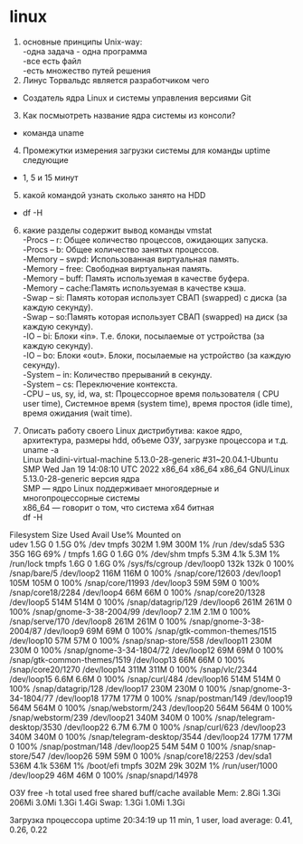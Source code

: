 # linux
1) основные принципы Unix-way: <br />
-одна задача - одна программа  <br />
-все есть файл <br />
-есть множество путей решения  <br />
2) Линус Торвальдс является разработчиком чего <br />
- Создатель ядра Linux и системы управления версиями Git <br />
3) Как посмыотреть название ядра системы из консоли? <br />
- команда uname <br />
4) Промежутки измерения загрузки системы для команды uptime следующие <br />
- 1, 5 и 15 минут  <br />
5) какой командой узнать сколько занято на HDD <br />
- df -H <br />
6) какие разделы содержит вывод команды vmstat <br />
-Procs – r: Общее количество процессов, ожидающих запуска. <br />
-Procs – b: Общее количество занятых процессов. <br />
-Memory – swpd: Использованная виртуальная память. <br />
-Memory – free: Свободная виртуальная память. <br />
-Memory – buff: Память используемая в качестве буфера. <br />
-Memory – cache:Память используемая в качестве кэша. <br />
-Swap – si: Память которая использует СВАП (swapped) с диска (за каждую секунду). <br />
-Swap – so:Память которая использует СВАП (swapped) на диск (за каждую секунду). <br />
-IO – bi: Блоки «in». Т.е. блоки, посылаемые от устройства (за каждую секунду). <br />
-IO – bo: Блоки «out». Блоки, посылаемые на устройство (за каждую секунду). <br />
-System – in:  Количество прерываний в секунду. <br />
-System – cs: Переключение контекста. <br />
-CPU – us, sy, id, wa, st: Процессорное время пользователя ( CPU user time), Системное время (system time), время простоя (idle time), время ожидания (wait time). <br />

7) Описать работу своего Linux дистрибутива: какое ядро, архитектура, размеры hdd, объеме ОЗУ, загрузке процессора и т.д. <br />
 uname -a <br />
 Linux baldini-virtual-machine 5.13.0-28-generic #31~20.04.1-Ubuntu SMP Wed Jan 19 14:08:10 UTC 2022 x86_64 x86_64 x86_64 GNU/Linux <br />
5.13.0-28-generic версия ядра <br />
SMP — ядро Linux поддерживает многоядерные и многопроцессорные системы <br />
x86_64 — говорит о том, что система x64 битная <br />
df -H <br />

Filesystem      Size  Used Avail Use% Mounted on <br />
udev            1.5G     0  1.5G   0% /dev
tmpfs           302M  1.9M  300M   1% /run
/dev/sda5        53G   35G   16G  69% /
tmpfs           1.6G     0  1.6G   0% /dev/shm
tmpfs           5.3M  4.1k  5.3M   1% /run/lock
tmpfs           1.6G     0  1.6G   0% /sys/fs/cgroup
/dev/loop0      132k  132k     0 100% /snap/bare/5
/dev/loop2      116M  116M     0 100% /snap/core/12603
/dev/loop1      105M  105M     0 100% /snap/core/11993
/dev/loop3       59M   59M     0 100% /snap/core18/2284
/dev/loop4       66M   66M     0 100% /snap/core20/1328
/dev/loop5      514M  514M     0 100% /snap/datagrip/129
/dev/loop6      261M  261M     0 100% /snap/gnome-3-38-2004/99
/dev/loop7      2.1M  2.1M     0 100% /snap/serve/170
/dev/loop8      261M  261M     0 100% /snap/gnome-3-38-2004/87
/dev/loop9       69M   69M     0 100% /snap/gtk-common-themes/1515
/dev/loop10      57M   57M     0 100% /snap/snap-store/558
/dev/loop11     230M  230M     0 100% /snap/gnome-3-34-1804/72
/dev/loop12      69M   69M     0 100% /snap/gtk-common-themes/1519
/dev/loop13      66M   66M     0 100% /snap/core20/1270
/dev/loop14     311M  311M     0 100% /snap/vlc/2344
/dev/loop15     6.6M  6.6M     0 100% /snap/curl/484
/dev/loop16     514M  514M     0 100% /snap/datagrip/128
/dev/loop17     230M  230M     0 100% /snap/gnome-3-34-1804/77
/dev/loop18     177M  177M     0 100% /snap/postman/149
/dev/loop19     564M  564M     0 100% /snap/webstorm/243
/dev/loop20     564M  564M     0 100% /snap/webstorm/239
/dev/loop21     340M  340M     0 100% /snap/telegram-desktop/3530
/dev/loop22     6.7M  6.7M     0 100% /snap/curl/623
/dev/loop23     340M  340M     0 100% /snap/telegram-desktop/3544
/dev/loop24     177M  177M     0 100% /snap/postman/148
/dev/loop25      54M   54M     0 100% /snap/snap-store/547
/dev/loop26      59M   59M     0 100% /snap/core18/2253
/dev/sda1       536M  4.1k  536M   1% /boot/efi
tmpfs           302M   29k  302M   1% /run/user/1000
/dev/loop29      46M   46M     0 100% /snap/snapd/14978

ОЗУ 
free -h
             total        used        free      shared  buff/cache   available
Mem:          2.8Gi       1.3Gi       206Mi       3.0Mi       1.3Gi       1.4Gi
Swap:         1.3Gi       1.0Mi       1.3Gi

Загрузка процессора
uptime
20:34:19 up 11 min,  1 user,  load average: 0.41, 0.26, 0.22
